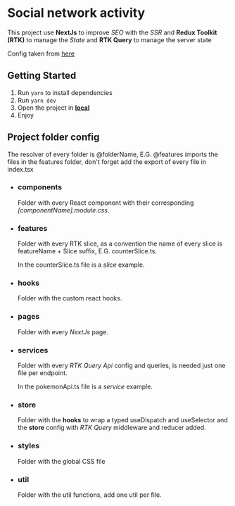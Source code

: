 # Social network activity
This project use **NextJs** to improve *SEO* with the *SSR* and **Redux Toolkit (RTK)** to manage the *State* and **RTK Query** to manage the server state

Config taken from [here](https://github.com/OscarVelandia/opinionated-nextjs-config)

## Getting Started
1. Run `yarn` to install dependencies
2. Run `yarn dev`
3. Open the project in **[local](http://localhost:3000)**
4. Enjoy

## Project folder config
The resolver of every folder is @folderName, E.G. @features imports the files in the features folder, don't forget add the export of every file in index.tsx  

* ### components
  Folder with every React component with their corresponding *[componentName].module.css*.

* ### features
  Folder with every RTK slice, as a convention the name of every slice is featureName + Slice suffix, E.G. counterSlice.ts.

  In the counterSlice.ts file is a *slice* example.

* ### hooks
  Folder with the custom react hooks.

* ### pages
  Folder with every *NextJs* page.

* ### services
  Folder with every *RTK Query Api* config and queries, is needed just one file per endpoint.

  In the pokemonApi.ts file is a *service* example.

* ### store
  Folder with the **hooks** to wrap a typed useDispatch and useSelector and the **store** config with *RTK Query* middleware and reducer added.

* ### styles
  Folder with the global CSS file

* ### util
  Folder with the util functions, add one util per file.